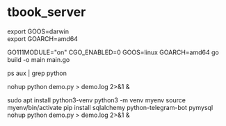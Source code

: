 # tbook_server

export GOOS=darwin                                    
export GOARCH=amd64

GO111MODULE="on" CGO_ENABLED=0 GOOS=linux GOARCH=amd64
go build -o main main.go

ps aux | grep python

nohup python demo.py > demo.log 2>&1 &

sudo apt install python3-venv
python3 -m venv myenv
source myenv/bin/activate
pip install sqlalchemy python-telegram-bot pymysql
nohup python demo.py > demo.log 2>&1 &
